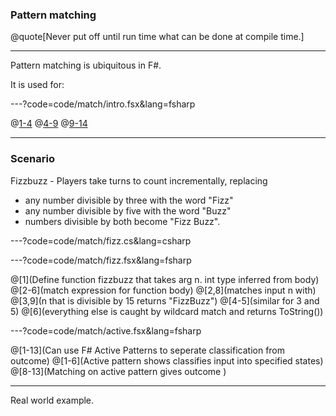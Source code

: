 ### Pattern matching

@quote[Never put off until run time what can be done at compile time.]

---

Pattern matching is ubiquitous in F#. 

It is used for:

---?code=code/match/intro.fsx&lang=fsharp

@[1-4]()
@[4-9]()
@[9-14]()

---

### Scenario

Fizzbuzz - Players take turns to count incrementally, replacing

- any number divisible by three with the word "Fizz"
- any number divisible by five with the word "Buzz"
- numbers divisible by both become "Fizz Buzz".


---?code=code/match/fizz.cs&lang=csharp

---?code=code/match/fizz.fsx&lang=fsharp

@[1](Define function fizzbuzz that takes arg n. int type inferred from body)
@[2-6](match expression for function body)
@[2,8](matches input n with)
@[3,9](n that is divisible by 15 returns "FizzBuzz")
@[4-5](similar for 3 and 5)
@[6](everything else is caught by wildcard match and returns ToString())

---?code=code/match/active.fsx&lang=fsharp

@[1-13](Can use F# Active Patterns to seperate classification from outcome)
@[1-6](Active pattern shows classifies input into specified states)
@[8-13](Matching on active pattern gives outcome )

---

Real world example.